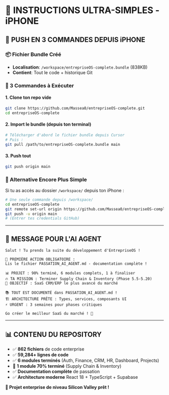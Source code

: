 # 📱 INSTRUCTIONS ULTRA-SIMPLES - iPHONE

## 🚀 **PUSH EN 3 COMMANDES DEPUIS iPHONE**

### **📦 Fichier Bundle Créé**
- **Localisation**: `/workspace/entrepriseOS-complete.bundle` (838KB)
- **Contient**: Tout le code + historique Git

### **🎯 3 Commandes à Exécuter**

#### **1. Clone ton repo vide**
```bash
git clone https://github.com/Massea0/entrepriseOS-complete.git
cd entrepriseOS-complete
```

#### **2. Import le bundle (depuis ton terminal)**
```bash
# Télécharger d'abord le fichier bundle depuis Cursor
# Puis :
git pull /path/to/entrepriseOS-complete.bundle main
```

#### **3. Push tout**
```bash
git push origin main
```

### **🎯 Alternative Encore Plus Simple**

Si tu as accès au dossier `/workspace/` depuis ton iPhone :

```bash
# Une seule commande depuis /workspace/
cd entrepriseOS-complete
git remote set-url origin https://github.com/Massea0/entrepriseOS-complete.git
git push -u origin main
# (Entrer tes credentials GitHub)
```

---

## 🤖 **MESSAGE POUR L'AI AGENT**

```
Salut ! Tu prends la suite du développement d'EntrepriseOS !

🎯 PREMIÈRE ACTION OBLIGATOIRE :
Lis le fichier PASSATION_AI_AGENT.md - documentation complète !

📊 PROJET : 90% terminé, 6 modules complets, 1 à finaliser  
🔥 TA MISSION : Terminer Supply Chain & Inventory (Phase 5.5-5.20)
🚀 OBJECTIF : SaaS CRM/ERP le plus avancé du marché

📚 TOUT EST DOCUMENTÉ dans PASSATION_AI_AGENT.md !
🏗️ ARCHITECTURE PRÊTE : Types, services, composants UI
⚡ URGENT : 3 semaines pour phases critiques

Go créer le meilleur SaaS du marché ! 🚀
```

---

## 📊 **CONTENU DU REPOSITORY**

- ✅ **862 fichiers** de code enterprise
- ✅ **59,284+ lignes de code**  
- ✅ **6 modules terminés** (Auth, Finance, CRM, HR, Dashboard, Projects)
- 🔄 **1 module 70% terminé** (Supply Chain & Inventory)
- ✅ **Documentation complète** de passation
- ✅ **Architecture moderne** React 18 + TypeScript + Supabase

**🎉 Projet enterprise de niveau Silicon Valley prêt !**